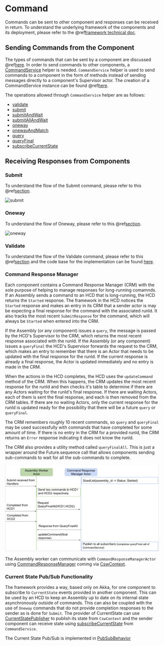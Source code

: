 # Command

Commands can be sent to other component and responses can be received in return. To understand the underlying framework 
of the components and its deployment, please refer to the @ref[framework technical doc](../framework/framework.md).

## Sending Commands from the Component

The types of commands that can be sent by a component are discussed @ref[here](../../commons/create-component.md#receiving-commands). In order to send
commands to other components, a [CommandService]($github.base_url$/csw-command/csw-command-api/shared/src/main/scala/csw/command/api/scaladsl/CommandService.scala) helper
is needed. `CommandService` helper is used to send commands to a component in the form of methods instead of sending messages directly to a component's
Supervisor actor. The creation of a CommandService instance can be found @ref[here](../../commons/multiple-components.md#sending-commands).

The operations allowed through `CommandService` helper are as follows:

- [validate]($github.base_url$/csw-command/csw-command-client/src/main/scala/csw/command/client/internal/CommandServiceImpl.scala#L38)
- [submit]($github.base_url$/csw-command/csw-command-client/src/main/scala/csw/command/client/internal/CommandServiceImpl.scala#L46)
- [submitAndWait]($github.base_url$/csw-command/csw-command-client/src/main/scala/csw/command/client/internal/CommandServiceImpl.scala#L49)
- [submitAllAndWait]($github.base_url$/csw-command/csw-command-client/src/main/scala/csw/command/client/internal/CommandServiceImpl.scala#L55)
- [oneway]($github.base_url$/csw-command/csw-command-client/src/main/scala/csw/command/client/internal/CommandServiceImpl.scala#L74)
- [onewayAndMatch]($github.base_url$/csw-command/csw-command-client/src/main/scala/csw/command/client/internal/CommandServiceImpl.scala#L77)
- [query]($github.base_url$/csw-command/csw-command-client/src/main/scala/csw/command/client/internal/CommandServiceImpl.scala#L96)
- [queryFinal]($github.base_url$/csw-command/csw-command-client/src/main/scala/csw/command/client/internal/CommandServiceImpl.scala#L104)
- [subscribeCurrentState]($github.base_url$/csw-command/csw-command-client/src/main/scala/csw/command/client/internal/CommandServiceImpl.scala#L100)
 
## Receiving Responses from Components

### Submit

To understand the flow of the Submit command, please refer to this @ref[section](../../commons/command.md#the-submit-message). 

![submit](media/submit.png)

### Oneway

To understand the flow of Oneway, please refer to this @ref[section](../../commons/command.md#the-oneway-message).
 
![oneway](media/oneway.png)

### Validate

To understand the flow of the Validate command, please refer to this @ref[section](../../commons/command.md#validate) and the code base for the implementation can be
found [here]($github.base_url$/csw-framework/src/main/scala/csw/framework/internal/component/ComponentBehavior.scala#L154).

### Command Response Manager

Each component contains a Command Response Manager (CRM) with the sole purpose of helping to manage responses for long-running comamnds.
If an Assembly sends a command to an HCD that is long-running, the HCD returns the `Started` response. The framework in the HCD notices the
`Started` response and makes an entry in its CRM that a sender actor is may be expecting a final response for the command with the associated
runId. It also tracks the most recent `SubmitResponse` for the command, which will always be `Started` when entered into the CRM.

If the Assembly (or any component) issues a `query`, the message is passed by the HCD's Supervisor to the CRM, which returns the most recent
response associated with the runId. If the Assembly (or any component) issues a `queryFinal` the HCD's Supervisor forwards the request to the
CRM, which makes an entry to remember that there is an Actor that needs to be updated with the final response for the runId. If the current
response is already a final response, the Actor is updated immediately and no entry is made in the CRM.

When the actions in the HCD completes, the HCD uses the `updateCommand` method of the CRM.  When this happens, the CRM updates the
most recent response for the runId and then checks it's table to
determine if there are any Actors waiting for the runId's final response. If there are waiting Actors, each of them is sent the final response, 
and each is then removed from the CRM tables. If there are no waiting Actors, only the current response for the runId is updated ready for the
possibility that there will be a future `query` or `queryFinal`.

The CRM remembers roughly 10 recent commands, so `query` and `queryFinal` may be used successfully with commands that have completed for some
amount of time. If there is no entry in the CRM for a provided runId, the CRM returns an `Error` response indicating it does not know the runId.
 
The CRM also provides a utility method called `queryFinalAll`. This is just a wrapper around the Future.sequence call that allows components sending
sub-commands to wait for all the sub-commands to complete.

![crm](media/crm.png)

The Assembly worker can communicate with `CommandResponseManagerActor` using [CommandResponseManager]($github.base_url$/csw-command/csw-command-client/src/main/scala/csw/command/client/CommandResponseManager.scala)
coming via [CswContext]($github.base_url$/csw-framework/src/main/scala/csw/framework/models/CswContext.scala#L43).

### Current State Pub/Sub Functionality

The framework provides a way, based only on Akka, for one component to subscribe to `CurrentState` events provided in another component.
This can be used by an HCD to keep an Assembly up to date on its internal state asynchronously outside of commands. This can also be coupled with the use of 
`Oneway` commands that do not provide completion responses to the sender as is done for `Submit`. 
The provider of CurrentState can use [CurrentStatePublisher]($github.base_url$/csw-framework/src/main/scala/csw/framework/models/CswContext.scala#L42)
to publish its state from `CswContext` and the sender component can receive state using [subscribeCurrentState]($github.base_url$/csw-command/csw-command-client/src/main/scala/csw/command/client/internal/CommandServiceImpl.scala#L100)
from `CommandService`.

The Current State Pub/Sub is implemented in [PubSubBehavior]($github.base_url$/csw-framework/src/main/scala/csw/framework/internal/pubsub/PubSubBehavior.scala)